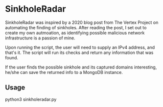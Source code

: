 # SinkholeRadar

SinkholeRadar was inspired by a 2020 blog post from The Vertex Project on automating the finding of sinkholes. 
After reading the post, I set out to create my own autmoation, as identifying possible malicious network infrastructure is 
a passion of mine. 

Upon running the script, the user will need to supply an IPv4 address, and that's it. The script will run its checks and return
any information that was found. 

If the user finds the possible sinkhole and its captured domains interesting, he/she can save the returned info to a MongoDB instance.

## Usage

python3 sinkholeradar.py
